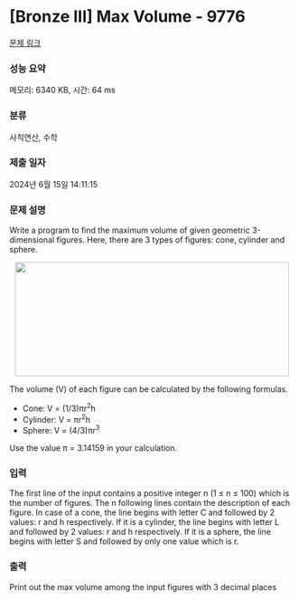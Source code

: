 # [Bronze III] Max Volume - 9776 

[문제 링크](https://www.acmicpc.net/problem/9776) 

### 성능 요약

메모리: 6340 KB, 시간: 64 ms

### 분류

사칙연산, 수학

### 제출 일자

2024년 6월 15일 14:11:15

### 문제 설명

<p>Write a program to find the maximum volume of given geometric 3-dimensional figures. Here, there are 3 types of figures: cone, cylinder and sphere.</p>

<p style="text-align: center;"><img alt="" src="https://upload.acmicpc.net/51b9d0e5-fefc-4841-bd7f-9da111450728/-/preview/" style="width: 485px; height: 202px;"></p>

<p>The volume (V) of each figure can be calculated by the following formulas.</p>

<ul>
	<li>Cone: V = (1/3)πr<sup>2</sup>h</li>
	<li>Cylinder: V = πr<sup>2</sup>h</li>
	<li>Sphere: V = (4/3)πr<sup>3</sup></li>
</ul>

<p>Use the value π = 3.14159 in your calculation.</p>

### 입력 

 <p>The first line of the input contains a positive integer n (1 ≤ n ≤ 100) which is the number of figures. The n following lines contain the description of each figure. In case of a cone, the line begins with letter C and followed by 2 values: r and h respectively. If it is a cylinder, the line begins with letter L and followed by 2 values: r and h respectively. If it is a sphere, the line begins with letter S and followed by only one value which is r.</p>

### 출력 

 <p>Print out the max volume among the input figures with 3 decimal places</p>

